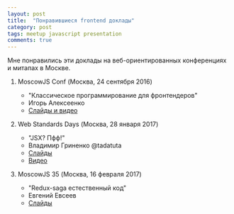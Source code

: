 ```yaml
---
layout: post
title:  "Понравившиеся frontend доклады"
category: post
tags: meetup javascript presentation
comments: true
---
```


Мне понравились эти доклады на веб-ориентированных конференциях и митапах в Москве.

1. MoscowJS Conf (Москва, 24 сентября 2016)
    - "Классическое программирование для фронтендеров"
    - Игорь Алексеенко
    - [Слайды и видео](http://moscowjs.ru/talk/klassicheskoe-programmirovanie-dlya-frontenderov)

2. Web Standards Days (Москва, 28 января 2017)
    - "JSX? Пфф!"
    - Владимир Гриненко @tadatuta
    - [Слайды](https://wsd.events/2017/01/28/pres/jsx-pff.pdf)
    - [Видео](https://youtu.be/sn-H4r6x-Cw?list=PLMBnwIwFEFHdF7aJTIHQ_wJ5tkpyG7CNI)

3. MoscowJS 35 (Москва, 16 февраля 2017)
    - "Redux-saga естественный код"
    - Евгений Евсеев
    - [Слайды](http://moscowjs.ru/talk/redux-saga-na-steroidah)
